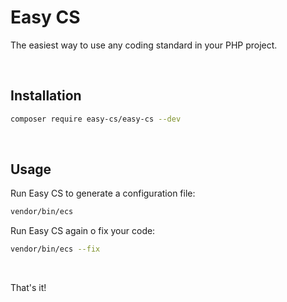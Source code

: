 # Easy CS

The easiest way to use any coding standard in your PHP project.

<br>

## Installation

```bash
composer require easy-cs/easy-cs --dev
```

<br>

## Usage

Run Easy CS to generate a configuration file:

```bash
vendor/bin/ecs
```

Run Easy CS again o fix your code:

```bash
vendor/bin/ecs --fix
```

<br>

That's it!
